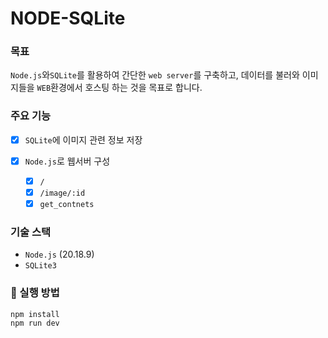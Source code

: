 # NODE-SQLite

### 목표

`Node.js`와`SQLite`를 활용하여 간단한 `web server`를 구축하고,
데이터를 불러와 이미지들을 `WEB`환경에서 호스팅 하는 것을 목표로 합니다.

### 주요 기능

- [x] `SQLite`에 이미지 관련 정보 저장
- [x] `Node.js`로 웹서버 구성

  - [x] `/`
  - [x] `/image/:id`
  - [x] `get_contnets`

### 기술 스택

- `Node.js` (20.18.9)
- `SQLite3`

### 🚀 실행 방법

```
npm install
npm run dev
```
